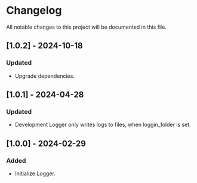 # Changelog

All notable changes to this project will be documented in this file.

## [1.0.2] - 2024-10-18

### Updated

- Upgrade dependencies. 

## [1.0.1] - 2024-04-28

### Updated

- Development Logger only writes logs to files, when loggin_folder is set.

## [1.0.0] - 2024-02-29

### Added

- Initialize Logger.
